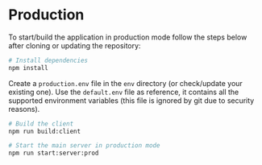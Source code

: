 # Production

To start/build the application in production mode follow the steps below after cloning or updating the repository:

```bash
# Install dependencies
npm install
```

Create a `production.env` file in the `env` directory (or check/update your existing one). Use the `default.env` file as reference, it contains all the supported environment variables (this file is ignored by git due to security reasons).

```bash
# Build the client
npm run build:client

# Start the main server in production mode
npm run start:server:prod
```
